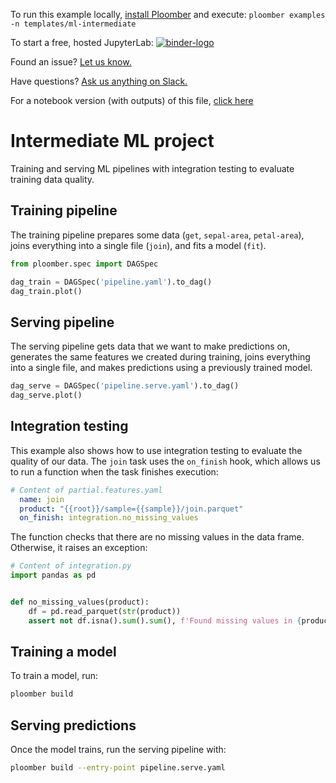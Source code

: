 <!-- start header -->
To run this example locally, [install Ploomber](https://docs.ploomber.io/en/latest/get-started/quick-start.html) and execute: `ploomber examples -n templates/ml-intermediate`

To start a free, hosted JupyterLab: [![binder-logo](https://binder.ploomber.io/badge_logo.svg)](https://binder.ploomber.io/v2/gh/ploomber/binder-env/main?urlpath=git-pull%3Frepo%3Dhttps%253A%252F%252Fgithub.com%252Fploomber%252Fprojects%26urlpath%3Dlab%252Ftree%252Fprojects%252Ftemplates/ml-intermediate%252FREADME.ipynb%26branch%3Dmaster)

Found an issue? [Let us know.](https://github.com/ploomber/projects/issues/new?title=templates/ml-intermediate%20issue)

Have questions? [Ask us anything on Slack.](https://ploomber.io/community/)

For a notebook version (with outputs) of this file, [click here](https://github.com/ploomber/projects/blob/master/templates/ml-intermediate/README.ipynb)
<!-- end header -->



# Intermediate ML project

<!-- start description -->
Training and serving ML pipelines with integration testing to evaluate training data quality.
<!-- end description -->

## Training pipeline

The training pipeline prepares some data (`get`, `sepal-area`, `petal-area`), joins everything into a single file (`join`), and fits a model (`fit`). 

```python
from ploomber.spec import DAGSpec

dag_train = DAGSpec('pipeline.yaml').to_dag()
dag_train.plot()
```

## Serving pipeline

The serving pipeline gets data that we want to make predictions on, generates the same features we created during training, joins everything into a single file, and makes predictions using a previously trained model.

```python
dag_serve = DAGSpec('pipeline.serve.yaml').to_dag()
dag_serve.plot()
```

## Integration testing

This example also shows how to use integration testing to evaluate the quality of our data. The `join` task uses the `on_finish` hook, which allows us to run a function when the task finishes execution:

<!-- #md -->
```yaml
# Content of partial.features.yaml
  name: join
  product: "{{root}}/sample={{sample}}/join.parquet"
  on_finish: integration.no_missing_values
```
<!-- #endmd -->

The function checks that there are no missing values in the data frame. Otherwise, it raises an exception:

<!-- #md -->
```python
# Content of integration.py
import pandas as pd


def no_missing_values(product):
    df = pd.read_parquet(str(product))
    assert not df.isna().sum().sum(), f'Found missing values in {product}'

```
<!-- #endmd -->

## Training a model

To train a model, run:

```sh
ploomber build
```

## Serving predictions

Once the model trains, run the serving pipeline with:

```sh
ploomber build --entry-point pipeline.serve.yaml
```
